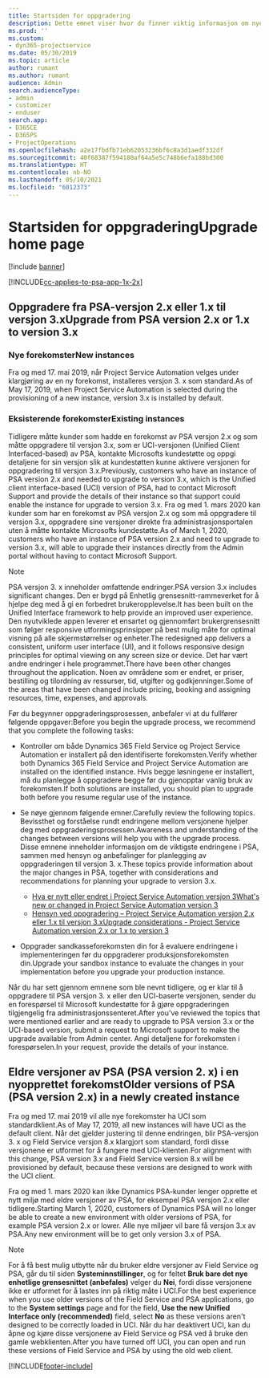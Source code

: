 ```yaml
---
title: Startsiden for oppgradering
description: Dette emnet viser hvor du finner viktig informasjon om nye og endrede funksjoner i Dynamics 365 Project Service Automation, og prosessen med å oppgradere til nyeste versjon.
ms.prod: ''
ms.custom:
- dyn365-projectservice
ms.date: 05/30/2019
ms.topic: article
author: rumant
ms.author: rumant
audience: Admin
search.audienceType:
- admin
- customizer
- enduser
search.app:
- D365CE
- D365PS
- ProjectOperations
ms.openlocfilehash: a2e17fbdfb71eb62053236bf6c8a3d1aedf332df
ms.sourcegitcommit: 40f68387f594180af64a5e5c748b6efa188bd300
ms.translationtype: HT
ms.contentlocale: nb-NO
ms.lasthandoff: 05/10/2021
ms.locfileid: "6012373"
---
```

# <a name="upgrade-home-page"></a><span data-ttu-id="237e7-103">Startsiden for oppgradering</span><span class="sxs-lookup"><span data-stu-id="237e7-103">Upgrade home page</span></span>

[!include [banner](../includes/psa-now-project-operations.md)]

[!INCLUDE[cc-applies-to-psa-app-1x-2x](../includes/cc-applies-to-psa-app-1x-2x.md)]

## <a name="upgrade-from-psa-version-2x-or-1x-to-version-3x"></a><span data-ttu-id="237e7-104">Oppgradere fra PSA-versjon 2.x eller 1.x til versjon 3.x</span><span class="sxs-lookup"><span data-stu-id="237e7-104">Upgrade from PSA version 2.x or 1.x to version 3.x</span></span>

### <a name="new-instances"></a><span data-ttu-id="237e7-105">Nye forekomster</span><span class="sxs-lookup"><span data-stu-id="237e7-105">New instances</span></span>

<span data-ttu-id="237e7-106">Fra og med 17. mai 2019, når Project Service Automation velges under klargjøring av en ny forekomst, installeres versjon 3. x som standard.</span><span class="sxs-lookup"><span data-stu-id="237e7-106">As of May 17, 2019, when Project Service Automation is selected during the provisioning of a new instance, version 3.x is installed by default.</span></span>

### <a name="existing-instances"></a><span data-ttu-id="237e7-107">Eksisterende forekomster</span><span class="sxs-lookup"><span data-stu-id="237e7-107">Existing instances</span></span>

<span data-ttu-id="237e7-108">Tidligere måtte kunder som hadde en forekomst av PSA versjon 2.x og som måtte oppgradere til versjon 3.x, som er UCI-versjonen (Unified Client Interfaced-based) av PSA, kontakte Microsofts kundestøtte og oppgi detaljene for sin versjon slik at kundestøtten kunne aktivere versjonen for oppgradering til versjon 3.x.</span><span class="sxs-lookup"><span data-stu-id="237e7-108">Previously, customers who have an instance of PSA version 2.x and needed to upgrade to version 3.x, which is the Unified client interface-based (UCI) version of PSA, had to contact Microsoft Support and provide the details of their instance so that support could enable the instance for upgrade to version 3.x.</span></span> <span data-ttu-id="237e7-109">Fra og med 1. mars 2020 kan kunder som har en forekomst av PSA versjon 2.x og som må oppgradere til versjon 3.x, oppgradere sine versjoner direkte fra administrasjonsportalen uten å måtte kontakte Microsofts kundestøtte.</span><span class="sxs-lookup"><span data-stu-id="237e7-109">As of March 1, 2020, customers who have an instance of PSA version 2.x and need to upgrade to version 3.x, will able to upgrade their instances directly from the Admin portal without having to contact Microsoft Support.</span></span>  

> [!NOTE]
> <span data-ttu-id="237e7-110">PSA versjon 3. x inneholder omfattende endringer.</span><span class="sxs-lookup"><span data-stu-id="237e7-110">PSA version 3.x includes significant changes.</span></span> <span data-ttu-id="237e7-111">Den er bygd på Enhetlig grensesnitt-rammeverket for å hjelpe deg med å gi en forbedret brukeropplevelse.</span><span class="sxs-lookup"><span data-stu-id="237e7-111">It has been built on the Unified Interface framework to help provide an improved user experience.</span></span> <span data-ttu-id="237e7-112">Den nyutviklede appen leverer et ensartet og gjennomført brukergrensesnitt som følger responsive utformingsprinsipper på best mulig måte for optimal visning på alle skjermstørrelser og enheter.</span><span class="sxs-lookup"><span data-stu-id="237e7-112">The redesigned app delivers a consistent, uniform user interface (UI), and it follows responsive design principles for optimal viewing on any screen size or device.</span></span> <span data-ttu-id="237e7-113">Det har vært andre endringer i hele programmet.</span><span class="sxs-lookup"><span data-stu-id="237e7-113">There have been other changes throughout the application.</span></span> <span data-ttu-id="237e7-114">Noen av områdene som er endret, er priser, bestilling og tilordning av ressurser, tid, utgifter og godkjenninger.</span><span class="sxs-lookup"><span data-stu-id="237e7-114">Some of the areas that have been changed include pricing, booking and assigning resources, time, expenses, and approvals.</span></span>

<span data-ttu-id="237e7-115">Før du begynner oppgraderingsprosessen, anbefaler vi at du fullfører følgende oppgaver:</span><span class="sxs-lookup"><span data-stu-id="237e7-115">Before you begin the upgrade process, we recommend that you complete the following tasks:</span></span>

- <span data-ttu-id="237e7-116">Kontroller om både Dynamics 365 Field Service og Project Service Automation er installert på den identifiserte forekomsten.</span><span class="sxs-lookup"><span data-stu-id="237e7-116">Verify whether both Dynamics 365 Field Service and Project Service Automation are installed on the identified instance.</span></span> <span data-ttu-id="237e7-117">Hvis begge løsningene er installert, må du planlegge å oppgradere begge før du gjenopptar vanlig bruk av forekomsten.</span><span class="sxs-lookup"><span data-stu-id="237e7-117">If both solutions are installed, you should plan to upgrade both before you resume regular use of the instance.</span></span>
- <span data-ttu-id="237e7-118">Se nøye gjennom følgende emner.</span><span class="sxs-lookup"><span data-stu-id="237e7-118">Carefully review the following topics.</span></span> <span data-ttu-id="237e7-119">Bevissthet og forståelse rundt endringene mellom versjonene hjelper deg med oppgraderingsprosessen.</span><span class="sxs-lookup"><span data-stu-id="237e7-119">Awareness and understanding of the changes between versions will help you with the upgrade process.</span></span> <span data-ttu-id="237e7-120">Disse emnene inneholder informasjon om de viktigste endringene i PSA, sammen med hensyn og anbefalinger for planlegging av oppgraderingen til versjon 3. x.</span><span class="sxs-lookup"><span data-stu-id="237e7-120">These topics provide information about the major changes in PSA, together with considerations and recommendations for planning your upgrade to version 3.x.</span></span>

    - [<span data-ttu-id="237e7-121">Hva er nytt eller endret i Project Service Automation versjon 3</span><span class="sxs-lookup"><span data-stu-id="237e7-121">What's new or changed in Project Service Automation version 3</span></span>](whats-new-changed-v3.md)
    - [<span data-ttu-id="237e7-122">Hensyn ved oppgradering – Project Service Automation versjon 2.x eller 1.x til versjon 3.x</span><span class="sxs-lookup"><span data-stu-id="237e7-122">Upgrade considerations - Project Service Automation version 2.x or 1.x to version 3</span></span>](upgrade-v3.md)

- <span data-ttu-id="237e7-123">Oppgrader sandkasseforekomsten din for å evaluere endringene i implementeringen før du oppgraderer produksjonsforekomsten din.</span><span class="sxs-lookup"><span data-stu-id="237e7-123">Upgrade your sandbox instance to evaluate the changes in your implementation before you upgrade your production instance.</span></span>

<span data-ttu-id="237e7-124">Når du har sett gjennom emnene som ble nevnt tidligere, og er klar til å oppgradere til PSA versjon 3. x eller den UCI-baserte versjonen, sender du en forespørsel til Microsoft kundestøtte for å gjøre oppgraderingen tilgjengelig fra administrasjonssenteret.</span><span class="sxs-lookup"><span data-stu-id="237e7-124">After you've reviewed the topics that were mentioned earlier and are ready to upgrade to PSA version 3.x or the UCI-based version, submit a request to Microsoft support to make the upgrade available from Admin center.</span></span> <span data-ttu-id="237e7-125">Angi detaljene for forekomsten i forespørselen.</span><span class="sxs-lookup"><span data-stu-id="237e7-125">In your request, provide the details of your instance.</span></span>

## <a name="older-versions-of-psa-psa-version-2x-in-a-newly-created-instance"></a><span data-ttu-id="237e7-126">Eldre versjoner av PSA (PSA version 2. x) i en nyopprettet forekomst</span><span class="sxs-lookup"><span data-stu-id="237e7-126">Older versions of PSA (PSA version 2.x) in a newly created instance</span></span>

<span data-ttu-id="237e7-127">Fra og med 17. mai 2019 vil alle nye forekomster ha UCI som standardklient.</span><span class="sxs-lookup"><span data-stu-id="237e7-127">As of May 17, 2019, all new instances will have UCI as the default client.</span></span> <span data-ttu-id="237e7-128">Når det gjelder justering til denne endringen, blir PSA-versjon 3. x og Field Service versjon 8.x klargjort som standard, fordi disse versjonene er utformet for å fungere med UCI-klienten.</span><span class="sxs-lookup"><span data-stu-id="237e7-128">For alignment with this change, PSA version 3.x and Field Service version 8.x will be provisioned by default, because these versions are designed to work with the UCI client.</span></span>

<span data-ttu-id="237e7-129">Fra og med 1. mars 2020 kan ikke Dynamics PSA-kunder lenger opprette et nytt miljø med eldre versjoner av PSA, for eksempel PSA versjon 2.x eller tidligere.</span><span class="sxs-lookup"><span data-stu-id="237e7-129">Starting March 1, 2020, customers of Dynamics PSA will no longer be able to create a new environment with older versions of PSA, for example PSA version 2.x or lower.</span></span> <span data-ttu-id="237e7-130">Alle nye miljøer vil bare få versjon 3.x av PSA.</span><span class="sxs-lookup"><span data-stu-id="237e7-130">Any new environment will be to get only version 3.x of PSA.</span></span>

> [!NOTE]
> <span data-ttu-id="237e7-131">For å få best mulig utbytte når du bruker eldre versjoner av Field Service og PSA, går du til siden **Systeminnstillinger**, og for feltet **Bruk bare det nye enhetlige grensesnittet (anbefales)** velger du **Nei**, fordi disse versjonene ikke er utformet for å lastes inn på riktig måte i UCI.</span><span class="sxs-lookup"><span data-stu-id="237e7-131">For the best experience when you use older versions of the Field Service and PSA applications, go to the **System settings** page and for the field, **Use the new Unified Interface only (recommended)** field, select **No** as these versions aren't designed to be correctly loaded in UCI.</span></span> <span data-ttu-id="237e7-132">Når du har deaktivert UCI, kan du åpne og kjøre disse versjonene av Field Service og PSA ved å bruke den gamle webklienten.</span><span class="sxs-lookup"><span data-stu-id="237e7-132">After you have turned off UCI, you can open and run these versions of Field Service and PSA by using the old web client.</span></span> 


[!INCLUDE[footer-include](../includes/footer-banner.md)]